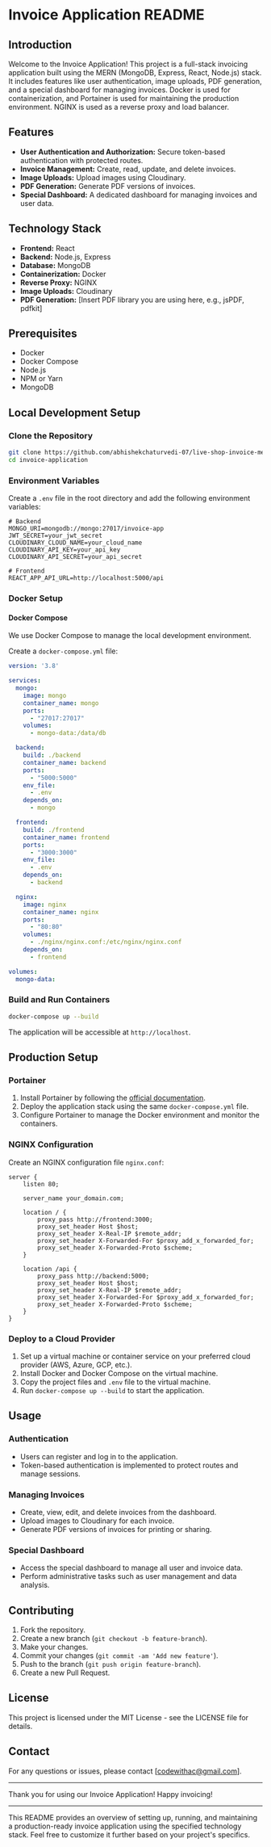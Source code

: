 # Invoice Application README

## Introduction
Welcome to the Invoice Application! This project is a full-stack invoicing application built using the MERN (MongoDB, Express, React, Node.js) stack. It includes features like user authentication, image uploads, PDF generation, and a special dashboard for managing invoices. Docker is used for containerization, and Portainer is used for maintaining the production environment. NGINX is used as a reverse proxy and load balancer.

## Features
- **User Authentication and Authorization:** Secure token-based authentication with protected routes.
- **Invoice Management:** Create, read, update, and delete invoices.
- **Image Uploads:** Upload images using Cloudinary.
- **PDF Generation:** Generate PDF versions of invoices.
- **Special Dashboard:** A dedicated dashboard for managing invoices and user data.

## Technology Stack
- **Frontend:** React
- **Backend:** Node.js, Express
- **Database:** MongoDB
- **Containerization:** Docker
- **Reverse Proxy:** NGINX
- **Image Uploads:** Cloudinary
- **PDF Generation:** [Insert PDF library you are using here, e.g., jsPDF, pdfkit]

## Prerequisites
- Docker
- Docker Compose
- Node.js
- NPM or Yarn
- MongoDB

## Local Development Setup

### Clone the Repository
```sh
git clone https://github.com/abhishekchaturvedi-07/live-shop-invoice-mern-portainer-nginx
cd invoice-application
```

### Environment Variables
Create a `.env` file in the root directory and add the following environment variables:
```
# Backend
MONGO_URI=mongodb://mongo:27017/invoice-app
JWT_SECRET=your_jwt_secret
CLOUDINARY_CLOUD_NAME=your_cloud_name
CLOUDINARY_API_KEY=your_api_key
CLOUDINARY_API_SECRET=your_api_secret

# Frontend
REACT_APP_API_URL=http://localhost:5000/api
```

### Docker Setup

#### Docker Compose
We use Docker Compose to manage the local development environment.

Create a `docker-compose.yml` file:
```yaml
version: '3.8'

services:
  mongo:
    image: mongo
    container_name: mongo
    ports:
      - "27017:27017"
    volumes:
      - mongo-data:/data/db

  backend:
    build: ./backend
    container_name: backend
    ports:
      - "5000:5000"
    env_file:
      - .env
    depends_on:
      - mongo

  frontend:
    build: ./frontend
    container_name: frontend
    ports:
      - "3000:3000"
    env_file:
      - .env
    depends_on:
      - backend

  nginx:
    image: nginx
    container_name: nginx
    ports:
      - "80:80"
    volumes:
      - ./nginx/nginx.conf:/etc/nginx/nginx.conf
    depends_on:
      - frontend

volumes:
  mongo-data:
```

### Build and Run Containers
```sh
docker-compose up --build
```

The application will be accessible at `http://localhost`.

## Production Setup

### Portainer
1. Install Portainer by following the [official documentation](https://www.portainer.io/installation).
2. Deploy the application stack using the same `docker-compose.yml` file.
3. Configure Portainer to manage the Docker environment and monitor the containers.

### NGINX Configuration
Create an NGINX configuration file `nginx.conf`:

```nginx
server {
    listen 80;

    server_name your_domain.com;

    location / {
        proxy_pass http://frontend:3000;
        proxy_set_header Host $host;
        proxy_set_header X-Real-IP $remote_addr;
        proxy_set_header X-Forwarded-For $proxy_add_x_forwarded_for;
        proxy_set_header X-Forwarded-Proto $scheme;
    }

    location /api {
        proxy_pass http://backend:5000;
        proxy_set_header Host $host;
        proxy_set_header X-Real-IP $remote_addr;
        proxy_set_header X-Forwarded-For $proxy_add_x_forwarded_for;
        proxy_set_header X-Forwarded-Proto $scheme;
    }
}
```

### Deploy to a Cloud Provider
1. Set up a virtual machine or container service on your preferred cloud provider (AWS, Azure, GCP, etc.).
2. Install Docker and Docker Compose on the virtual machine.
3. Copy the project files and `.env` file to the virtual machine.
4. Run `docker-compose up --build` to start the application.

## Usage

### Authentication
- Users can register and log in to the application.
- Token-based authentication is implemented to protect routes and manage sessions.

### Managing Invoices
- Create, view, edit, and delete invoices from the dashboard.
- Upload images to Cloudinary for each invoice.
- Generate PDF versions of invoices for printing or sharing.

### Special Dashboard
- Access the special dashboard to manage all user and invoice data.
- Perform administrative tasks such as user management and data analysis.

## Contributing
1. Fork the repository.
2. Create a new branch (`git checkout -b feature-branch`).
3. Make your changes.
4. Commit your changes (`git commit -am 'Add new feature'`).
5. Push to the branch (`git push origin feature-branch`).
6. Create a new Pull Request.

## License
This project is licensed under the MIT License - see the LICENSE file for details.

## Contact
For any questions or issues, please contact [codewithac@gmail.com].

---

Thank you for using our Invoice Application! Happy invoicing!

---

This README provides an overview of setting up, running, and maintaining a production-ready invoice application using the specified technology stack. Feel free to customize it further based on your project's specifics.